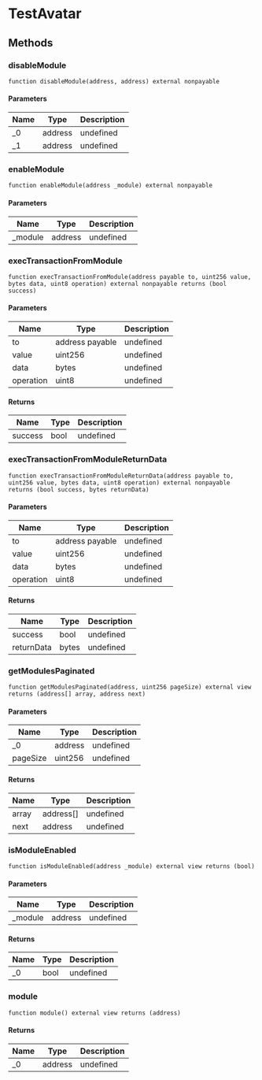 # TestAvatar









## Methods

### disableModule

```solidity
function disableModule(address, address) external nonpayable
```





#### Parameters

| Name | Type | Description |
|---|---|---|
| _0 | address | undefined |
| _1 | address | undefined |

### enableModule

```solidity
function enableModule(address _module) external nonpayable
```





#### Parameters

| Name | Type | Description |
|---|---|---|
| _module | address | undefined |

### execTransactionFromModule

```solidity
function execTransactionFromModule(address payable to, uint256 value, bytes data, uint8 operation) external nonpayable returns (bool success)
```





#### Parameters

| Name | Type | Description |
|---|---|---|
| to | address payable | undefined |
| value | uint256 | undefined |
| data | bytes | undefined |
| operation | uint8 | undefined |

#### Returns

| Name | Type | Description |
|---|---|---|
| success | bool | undefined |

### execTransactionFromModuleReturnData

```solidity
function execTransactionFromModuleReturnData(address payable to, uint256 value, bytes data, uint8 operation) external nonpayable returns (bool success, bytes returnData)
```





#### Parameters

| Name | Type | Description |
|---|---|---|
| to | address payable | undefined |
| value | uint256 | undefined |
| data | bytes | undefined |
| operation | uint8 | undefined |

#### Returns

| Name | Type | Description |
|---|---|---|
| success | bool | undefined |
| returnData | bytes | undefined |

### getModulesPaginated

```solidity
function getModulesPaginated(address, uint256 pageSize) external view returns (address[] array, address next)
```





#### Parameters

| Name | Type | Description |
|---|---|---|
| _0 | address | undefined |
| pageSize | uint256 | undefined |

#### Returns

| Name | Type | Description |
|---|---|---|
| array | address[] | undefined |
| next | address | undefined |

### isModuleEnabled

```solidity
function isModuleEnabled(address _module) external view returns (bool)
```





#### Parameters

| Name | Type | Description |
|---|---|---|
| _module | address | undefined |

#### Returns

| Name | Type | Description |
|---|---|---|
| _0 | bool | undefined |

### module

```solidity
function module() external view returns (address)
```






#### Returns

| Name | Type | Description |
|---|---|---|
| _0 | address | undefined |




